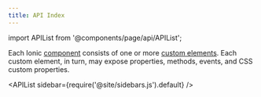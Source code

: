 ```yaml
---
title: API Index
---
```


import APIList from '@components/page/api/APIList';

<head>
  <title>所有 API 自定义元素的 API 索引</title>
  <meta
    name="description"
    content="Each component in the Ionic Docs API Index consists of one or more custom elements—which each, in turn, may expose methods, events, and CSS custom properties."
  />
</head>

Each Ionic [component](/docs/components) consists of one or more [custom elements](https://developer.mozilla.org/en-US/docs/Web/Web_Components/Using_custom_elements). Each custom element, in turn, may expose properties, methods, events, and CSS custom properties.

<APIList sidebar={require('@site/sidebars.js').default} />
